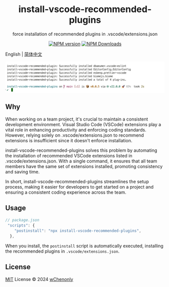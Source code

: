 <h1 align="center">install-vscode-recommended-plugins</h1>
<p align="center">force installation of recommended plugins in .vscode/extensions.json</p>

<p align="center">
<a href="https://www.npmjs.com/package/install-vscode-recommended-plugins" target="__blank"><img src="https://img.shields.io/npm/v/install-vscode-recommended-plugins?color=a1b858&label=" alt="NPM version"></a>
<a href="https://www.npmjs.com/package/install-vscode-recommended-plugins" target="__blank"><img alt="NPM Downloads" src="https://img.shields.io/npm/dm/install-vscode-recommended-plugins?color=50a36f&label="></a>
</p>

English | [简体中文](./README.zh_CN.md)

![](./instructions/demo.jpg)

## Why

When working on a team project, it's crucial to maintain a consistent development environment. Visual Studio Code (VSCode) extensions play a vital role in enhancing productivity and enforcing coding standards. However, relying solely on .vscode/extensions.json to recommend extensions is insufficient since it doesn't enforce installation.

install-vscode-recommended-plugins solves this problem by automating the installation of recommended VSCode extensions listed in .vscode/extensions.json. With a single command, it ensures that all team members have the same set of extensions installed, promoting consistency and saving time.

In short, install-vscode-recommended-plugins streamlines the setup process, making it easier for developers to get started on a project and ensuring a consistent coding experience across the team.

## Usage

```ts
// package.json
 "scripts": {
    "postinstall": "npx install-vscode-recommended-plugins",
  },
```

When you install, the `postinstall` script is automatically executed, installing the recommended plugins in `.vscode/extensions.json`.

## License

[MIT](./LICENSE) License © 2024 [wChenonly](https://github.com/wChenonly)
